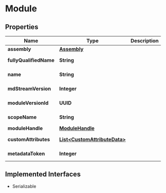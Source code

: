 

# Module

## Properties

Name | Type | Description | Notes
------------ | ------------- | ------------- | -------------
**assembly** | [**Assembly**](Assembly.md) |  |  [optional]
**fullyQualifiedName** | **String** |  |  [optional] [readonly]
**name** | **String** |  |  [optional] [readonly]
**mdStreamVersion** | **Integer** |  |  [optional] [readonly]
**moduleVersionId** | **UUID** |  |  [optional] [readonly]
**scopeName** | **String** |  |  [optional] [readonly]
**moduleHandle** | [**ModuleHandle**](ModuleHandle.md) |  |  [optional]
**customAttributes** | [**List&lt;CustomAttributeData&gt;**](CustomAttributeData.md) |  |  [optional] [readonly]
**metadataToken** | **Integer** |  |  [optional] [readonly]


## Implemented Interfaces

* Serializable


